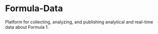 # Formula-Data
Platform for collecting, analyzing, and publishing analytical and real-time data about Formula 1.
